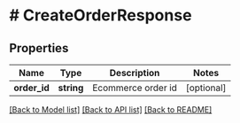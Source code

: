 # # CreateOrderResponse

## Properties

Name | Type | Description | Notes
------------ | ------------- | ------------- | -------------
**order_id** | **string** | Ecommerce order id | [optional]

[[Back to Model list]](../../README.md#models) [[Back to API list]](../../README.md#endpoints) [[Back to README]](../../README.md)

